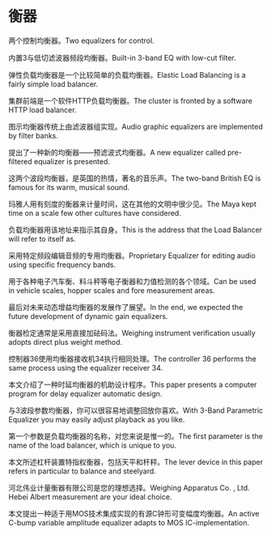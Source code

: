 # 衡器

<p><span class="chinese">两个控制均衡器。</span><span class="english">Two equalizers for control.</span></p>

<p><span class="chinese">内置3与低切滤波器频段均衡器。</span><span class="english">Built-in 3-band EQ with low-cut filter.</span></p>

<p><span class="chinese">弹性负载均衡器是一个比较简单的负载均衡器。</span><span class="english">Elastic Load Balancing is a fairly simple load balancer.</span></p>

<p><span class="chinese">集群前端是一个软件HTTP负载均衡器。</span><span class="english">The cluster is fronted by a software HTTP load balancer.</span></p>

<p><span class="chinese">图示均衡器传统上由滤波器组实现。</span><span class="english">Audio graphic equalizers are implemented by filter banks.</span></p>

<p><span class="chinese">提出了一种新的均衡器——预滤波式均衡器。</span><span class="english">A new equalizer called pre-filtered equalizer is presented.</span></p>

<p><span class="chinese">这两个波段均衡器，是英国的热情，著名的音乐声。</span><span class="english">The two-band British EQ is famous for its warm, musical sound.</span></p>

<p><span class="chinese">玛雅人用有刻度的衡器来计量时间，这在其他的文明中很少见。</span><span class="english">The Maya kept time on a scale few other cultures have considered.</span></p>

<p><span class="chinese">负载均衡器用该地址来指示其自身。</span><span class="english">This is the address that the Load Balancer will refer to itself as.</span></p>

<p><span class="chinese">采用特定频段编辑音频的专用均衡器。</span><span class="english">Proprietary Equalizer for editing audio using specific frequency bands.</span></p>

<p><span class="chinese">用于各种电子汽车衡、料斗秤等电子衡器和力值检测的各个领域。</span><span class="english">Can be used in vehicle scales, hopper scales and fore measurement areas.</span></p>

<p><span class="chinese">最后对未来动态增益均衡器的发展作了展望。</span><span class="english">In the end, we expected the future development of dynamic gain equalizers.</span></p>

<p><span class="chinese">衡器检定通常是采用直接加砝码法。</span><span class="english">Weighing instrument verification usually adopts direct plus weight method.</span></p>

<p><span class="chinese">控制器36使用均衡器接收机34执行相同处理。</span><span class="english">The controller 36 performs the same process using the equalizer receiver 34.</span></p>

<p><span class="chinese">本文介绍了一种时延均衡器的机助设计程序。</span><span class="english">This paper presents a computer program for delay equalizer automatic design.</span></p>

<p><span class="chinese">与3波段参数均衡器，你可以很容易地调整回放你喜欢。</span><span class="english">With 3-Band Parametric Equalizer you may easily adjust playback as you like.</span></p>

<p><span class="chinese">第一个参数是负载均衡器的名称，对您来说是惟一的。</span><span class="english">The first parameter is the name of the load balancer, which is unique to you.</span></p>

<p><span class="chinese">本文所述杠杆装置特指权衡器，包括天平和杆秤。</span><span class="english">The lever device in this paper refers in particular to balance and steelyard.</span></p>

<p><span class="chinese">河北伟业计量衡器有限公司是您的理想选择。</span><span class="english">Weighing Apparatus Co. , Ltd. Hebei Albert measurement are your ideal choice.</span></p>

<p><span class="chinese">本文提出一种适于用MOS技术集成实现的有源C钟形可变幅度均衡器。</span><span class="english">An active C-bump variable amplitude equalizer adapts to MOS IC-implementation.</span></p>

